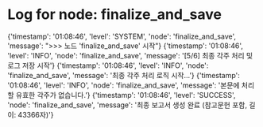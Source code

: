 # Log for node: finalize_and_save

{'timestamp': '01:08:46', 'level': 'SYSTEM', 'node': 'finalize_and_save', 'message': ">>> 노드 'finalize_and_save' 시작"}
{'timestamp': '01:08:46', 'level': 'INFO', 'node': 'finalize_and_save', 'message': '[5/6] 최종 각주 처리 및 로그 저장 시작'}
{'timestamp': '01:08:46', 'level': 'INFO', 'node': 'finalize_and_save', 'message': '최종 각주 처리 로직 시작...'}
{'timestamp': '01:08:46', 'level': 'INFO', 'node': 'finalize_and_save', 'message': '본문에 처리할 유효한 각주가 없습니다.'}
{'timestamp': '01:08:46', 'level': 'SUCCESS', 'node': 'finalize_and_save', 'message': '최종 보고서 생성 완료 (참고문헌 포함, 길이: 43366자)'}